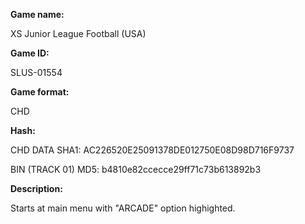 **Game name:**

XS Junior League Football (USA)

**Game ID:**

SLUS-01554

**Game format:**

CHD

**Hash:**

CHD DATA SHA1: AC226520E25091378DE012750E08D98D716F9737

BIN (TRACK 01) MD5: b4810e82ccecce29ff71c73b613892b3

**Description:**

Starts at main menu with "ARCADE" option highighted.